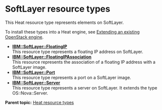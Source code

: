 # SoftLayer resource types

This Heat resource type represents elements on SoftLayer.

To install these types into a Heat engine, see [Extending an existing OpenStack engine](../../com.ibm.udeploy.install.doc/topics/extending_an_engine_for_openstack.md).

-   **[IBM::SoftLayer::FloatingIP](../../com.ibm.edt.heat.reference.doc/topics/res_ibm_sl_floatingip.md)**  
This resource type represents a floating IP address on SoftLayer.
-   **[IBM::SoftLayer::FloatingIPAssociation](../../com.ibm.edt.heat.reference.doc/topics/res_ibm_sl_floatingipassociation.md)**  
This resource represents the association of a floating IP address with a SoftLayer image.
-   **[IBM::SoftLayer::Port](../../com.ibm.edt.heat.reference.doc/topics/res_ibm_sl_port.md)**  
This resource type represents a port on a SoftLayer image.
-   **[IBM::SoftLayer::Server](../../com.ibm.edt.heat.reference.doc/topics/res_ibm_sl_server.md)**  
This resource type represents a server on SoftLayer. It extends the type OS::Nova::Server.

**Parent topic:** [Heat resource types](../../com.ibm.edt.heat.reference.doc/topics/ref_heat_types_ov.md)

